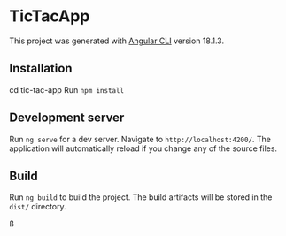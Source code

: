 # TicTacApp

This project was generated with [Angular CLI](https://github.com/angular/angular-cli) version 18.1.3.

## Installation

cd tic-tac-app 
Run `npm install` 

## Development server

Run `ng serve` for a dev server. Navigate to `http://localhost:4200/`. The application will automatically reload if you change any of the source files.


## Build

Run `ng build` to build the project. The build artifacts will be stored in the `dist/` directory.

ß

